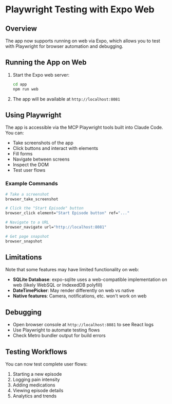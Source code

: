# Playwright Testing with Expo Web

## Overview
The app now supports running on web via Expo, which allows you to test with Playwright for browser automation and debugging.

## Running the App on Web

1. Start the Expo web server:
   ```bash
   cd app
   npm run web
   ```

2. The app will be available at `http://localhost:8081`

## Using Playwright

The app is accessible via the MCP Playwright tools built into Claude Code. You can:

- Take screenshots of the app
- Click buttons and interact with elements
- Fill forms
- Navigate between screens
- Inspect the DOM
- Test user flows

### Example Commands

```bash
# Take a screenshot
browser_take_screenshot

# Click the "Start Episode" button
browser_click element="Start Episode button" ref="..."

# Navigate to a URL
browser_navigate url="http://localhost:8081"

# Get page snapshot
browser_snapshot
```

## Limitations

Note that some features may have limited functionality on web:
- **SQLite Database**: expo-sqlite uses a web-compatible implementation on web (likely WebSQL or IndexedDB polyfill)
- **DateTimePicker**: May render differently on web vs native
- **Native features**: Camera, notifications, etc. won't work on web

## Debugging

- Open browser console at `http://localhost:8081` to see React logs
- Use Playwright to automate testing flows
- Check Metro bundler output for build errors

## Testing Workflows

You can now test complete user flows:
1. Starting a new episode
2. Logging pain intensity
3. Adding medications
4. Viewing episode details
5. Analytics and trends

